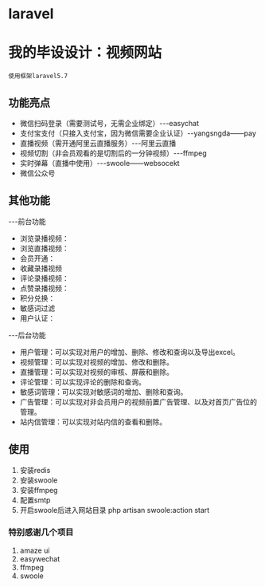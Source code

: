 # laravel
# 我的毕设设计：视频网站 
```
使用框架laravel5.7
```



## 功能亮点

- 微信扫码登录（需要测试号，无需企业绑定）---easychat
- 支付宝支付（只接入支付宝，因为微信需要企业认证）--yangsngda——pay
- 直播视频（需开通阿里云直播服务）---阿里云直播
- 视频切割（非会员观看的是切割后的一分钟视频）---ffmpeg
- 实时弹幕（直播中使用）---swoole——websocekt
- 微信公众号


## 其他功能

---前台功能

-  浏览录播视频：
-  浏览直播视频：
-  会员开通：
-  收藏录播视频
-  评论录播视频：
-  点赞录播视频：
-  积分兑换：
-  敏感词过滤
-  用户认证：

---后台功能

- 用户管理：可以实现对用户的增加、删除、修改和查询以及导出excel。
- 视频管理：可以实现对视频的增加、修改和删除。
- 直播管理：可以实现对视频的审核、屏蔽和删除。
- 评论管理：可以实现评论的删除和查询。
- 敏感词管理：可以实现对敏感词的增加、删除和查询。
- 广告管理：可以实现对非会员用户的视频前置广告管理、以及对首页广告位的管理。
- 站内信管理：可以实现对站内信的查看和删除。

## 使用
1. 安装redis
2. 安装swoole
3. 安装ffmpeg
4. 配置smtp
5. 开启swoole后进入网站目录 php artisan swoole:action start



### 特别感谢几个项目
1. amaze ui
2. easywechat
3. ffmpeg
4. swoole

